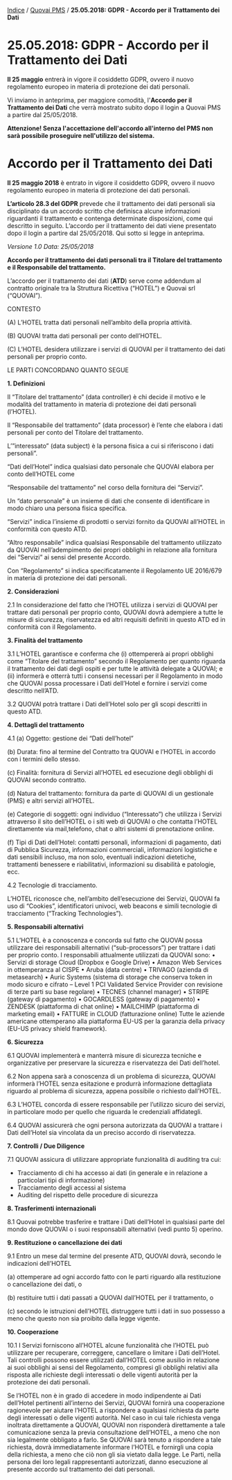 [Indice](index.md) / [Quovai PMS](quovai-pms-it.md) / **25.05.2018: GDPR - Accordo per il Trattamento dei Dati**

# 25.05.2018: GDPR - Accordo per il Trattamento dei Dati

**Il 25 maggio** entrerà in vigore il cosiddetto GDPR, ovvero il nuovo regolamento europeo in materia di protezione dei dati personali.

Vi inviamo in anteprima, per maggiore comodità, l'**Accordo per il Trattamento dei Dati** che verrà mostrato subito dopo il login a Quovai PMS a partire dal 25/05/2018.

**Attenzione! Senza l'accettazione dell'accordo all'interno del PMS non sarà possibile proseguire nell'utilizzo del sistema.**

# Accordo per il Trattamento dei Dati

**Il 25 maggio 2018** è entrato in vigore il cosiddetto GDPR, ovvero il nuovo regolamento europeo in materia di protezione dei dati personali.

**L’articolo 28.3 del GDPR** prevede che il trattamento dei dati personali sia disciplinato da un accordo scritto che definisca alcune informazioni riguardanti il trattamento e contenga determinate disposizioni, come qui descritto in seguito. L’accordo per il trattamento dei dati viene presentato dopo il login a partire dal 25/05/2018. Qui sotto si legge in anteprima.

*Versione 1.0 Data: 25/05/2018*

**Accordo per il trattamento dei dati personali tra il Titolare del trattamento e il Responsabile del trattamento.**

L’accordo per il trattamento dei dati (**ATD**) serve come addendum al contratto originale tra la Struttura Ricettiva (“HOTEL”) e Quovai srl (“QUOVAI”).

CONTESTO

(A) L’HOTEL tratta dati personali nell’ambito della propria attività.

(B) QUOVAI tratta dati personali per conto dell’HOTEL.

(C) L’HOTEL desidera utilizzare i servizi di QUOVAI per il trattamento dei dati personali per proprio conto.

LE PARTI CONCORDANO QUANTO SEGUE

**1. Definizioni**

Il “Titolare del trattamento” (data controller) è chi decide il motivo e le modalità del trattamento in materia di protezione dei dati personali (l’HOTEL).

Il “Responsabile del trattamento” (data processor) è l’ente che elabora i dati personali per conto del Titolare del trattamento.

L’”interessato” (data subject) è la persona fisica a cui si riferiscono i dati personali”.

“Dati dell’Hotel” indica qualsiasi dato personale che QUOVAI elabora per conto dell’HOTEL come

“Responsabile del trattamento” nel corso della fornitura dei “Servizi”.

Un “dato personale” è un insieme di dati che consente di identificare in modo chiaro una persona fisica specifica.

“Servizi” indica l’insieme di prodotti o servizi fornito da QUOVAI all’HOTEL in conformità con questo ATD.

“Altro responsabile” indica qualsiasi Responsabile del trattamento utilizzato da QUOVAI nell’adempimento dei propri obblighi in relazione alla fornitura dei “Servizi” ai sensi del presente Accordo.

Con “Regolamento” si indica specificatamente il Regolamento UE 2016/679 in materia di protezione dei dati personali.

**2. Considerazioni**

2.1 In considerazione del fatto che l’HOTEL utilizza i servizi di QUOVAI per trattare dati personali per proprio conto, QUOVAI dovrà adempiere a tutte le misure di sicurezza, riservatezza ed altri requisiti definiti in questo ATD ed in conformità con il Regolamento.

**3. Finalità del trattamento**

3.1 L’HOTEL garantisce e conferma che (i) ottempererà ai propri obblighi come “Titolare del trattamento” secondo il Regolamento per quanto riguarda il trattamento dei dati degli ospiti e per tutte le attività delegate a QUOVAI; e (ii) informerà e otterrà tutti i consensi necessari per il Regolamento in modo che QUOVAI possa processare i Dati dell’Hotel e fornire i servizi come descritto nell’ATD.

3.2 QUOVAI potrà trattare i Dati dell’Hotel solo per gli scopi descritti in questo ATD.

**4. Dettagli del trattamento**

4.1
(a) Oggetto: gestione dei “Dati dell’hotel”

(b) Durata: fino al termine del Contratto tra QUOVAI e l’HOTEL in accordo con i termini dello stesso.

(c) Finalità: fornitura di Servizi all’HOTEL ed esecuzione degli obblighi di QUOVAI secondo contratto.

(d) Natura del trattamento: fornitura da parte di QUOVAI di un gestionale (PMS) e altri servizi all’HOTEL.

(e) Categorie di soggetti: ogni individuo (“Interessato”) che utilizza i Servizi attraverso il sito dell’HOTEL o i siti web di QUOVAI o che contatta l’HOTEL direttamente via mail,telefono, chat o altri sistemi di prenotazione online.

(f) Tipi di Dati dell’Hotel: contatti personali, informazioni di pagamento, dati di Pubblica Sicurezza, informazioni commerciali, informazioni logistiche e dati sensibili incluso, ma non solo, eventuali indicazioni dietetiche, trattamenti benessere e riabilitativi, informazioni su disabilità e patologie, ecc.

4.2 Tecnologie di tracciamento.

L’HOTEL riconosce che, nell’ambito dell’esecuzione dei Servizi, QUOVAI fa uso di “Cookies”, identificatori univoci, web beacons e simili tecnologie di tracciamento (“Tracking Technologies”).

**5. Responsabili alternativi**

5.1 L’HOTEL è a conoscenza e concorda sul fatto che QUOVAI possa utilizzare dei responsabili alternativi (“sub-processors”) per trattare i dati per proprio conto. I responsabili attualmente utilizzati da QUOVAI sono: • Servizi di storage Cloud (Dropbox e Google Drive) • Amazon Web Services in ottemperanza al CISPE • Aruba (data centre) • TRIVAGO (azienda di metasearch) • Auric Systems (sistema di storage che conserva token in modo sicuro e cifrato – Level 1 PCI Validated Service Provider con revisione di terze parti su base regolare) • TECNES (channel manager) • STRIPE (gateway di pagamento) • GOCARDLESS (gateway di pagamento) • ZENDESK (piattaforma di chat online) • MAILCHIMP (piattaforma di marketing email) • FATTURE in CLOUD (fatturazione online) Tutte le aziende americane ottemperano alla piattaforma EU-US per la garanzia della privacy (EU-US privacy shield framework).

**6. Sicurezza**

6.1 QUOVAI implementerà e manterrà misure di sicurezza tecniche e organizzative per preservare la sicurezza e riservatezza dei Dati dell’hotel.

6.2 Non appena sarà a conoscenza di un problema di sicurezza, QUOVAI informerà l’HOTEL senza esitazione e produrrà informazione dettagliata riguardo al problema di sicurezza, appena possibile o richiesto dall’HOTEL.

6.3 L’HOTEL concorda di essere responsabile per l’utilizzo sicuro dei servizi, in particolare modo per quello che riguarda le credenziali affidategli.

6.4 QUOVAI assicurerà che ogni persona autorizzata da QUOVAI a trattare i Dati dell’Hotel sia vincolata da un preciso accordo di riservatezza.

**7. Controlli / Due Diligence**

7.1 QUOVAI assicura di utilizzare appropriate funzionalità di auditing tra cui:

- Tracciamento di chi ha accesso ai dati (in generale e in relazione a particolari tipi di informazione)
- Tracciamento degli accessi al sistema
- Auditing del rispetto delle procedure di sicurezza

**8. Trasferimenti internazionali**

8.1 Quovai potrebbe trasferire e trattare i Dati dell’Hotel in qualsiasi parte del mondo dove QUOVAI o i suoi responsabili alternativi (vedi punto 5) operino.

**9. Restituzione o cancellazione dei dati**

9.1 Entro un mese dal termine del presente ATD, QUOVAI dovrà, secondo le indicazioni dell’HOTEL

(a) ottemperare ad ogni accordo fatto con le parti riguardo alla restituzione o cancellazione dei dati, o

(b) restituire tutti i dati passati a QUOVAI dall’HOTEL per il trattamento, o

(c) secondo le istruzioni dell’HOTEL distruggere tutti i dati in suo possesso a meno che questo non sia proibito dalla legge vigente.

**10. Cooperazione**

10.1 I Servizi forniscono all’HOTEL alcune funzionalità che l’HOTEL può utilizzare per recuperare, correggere, cancellare o limitare i Dati dell’Hotel. Tali controlli possono essere utilizzati dall’HOTEL come ausilio in relazione ai suoi obblighi ai sensi del Regolamento, compresi gli obblighi relativi alla risposta alle richieste degli interessati o delle vigenti autorità per la protezione dei dati personali.

Se l’HOTEL non è in grado di accedere in modo indipendente ai Dati dell’Hotel pertinenti all’interno dei Servizi, QUOVAI fornirà una cooperazione ragionevole per aiutare l’HOTEL a rispondere a qualsiasi richiesta da parte degli interessati o delle vigenti autorità. Nel caso in cui tale richiesta venga inoltrata direttamente a QUOVAI, QUOVAI non risponderà direttamente a tale comunicazione senza la previa consultazione dell’HOTEL, a meno che non sia legalmente obbligato a farlo. Se QUOVAI sarà tenuto a rispondere a tale richiesta, dovrà immediatamente informare l’HOTEL e fornirgli una copia della richiesta, a meno che ciò non gli sia vietato dalla legge. Le Parti, nella persona dei loro legali rappresentanti autorizzati, danno esecuzione al presente accordo sul trattamento dei dati personali.